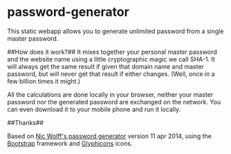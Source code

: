 password-generator
==================

This static webapp allows you to generate unlimited password from a single master password.

##How does it work?##
It mixes  together your personal master password and the website name using a little cryptographic magic we call SHA-1. It will always get the same result if given that domain name and master password, but will never get that result if either changes. (Well, once in a few billion times it might.)

All the calculations are done locally in your browser, neither your master password nor the generated password are exchanged on the network. You can even download it to your mobile phone and run it locally.

##Thanks##

Based on [Nic Wolff's password generator](http://angel.net/~nic/passwd.current.html) version 11 apr 2014, using the [Bootstrap](http://getbootstrap.com) framework and [Glyphicons](http://glyphicons.com) icons.
